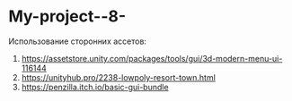 # My-project--8-

Использование сторонних ассетов:
1) https://assetstore.unity.com/packages/tools/gui/3d-modern-menu-ui-116144
2) https://unityhub.pro/2238-lowpoly-resort-town.html
3) https://penzilla.itch.io/basic-gui-bundle
 

